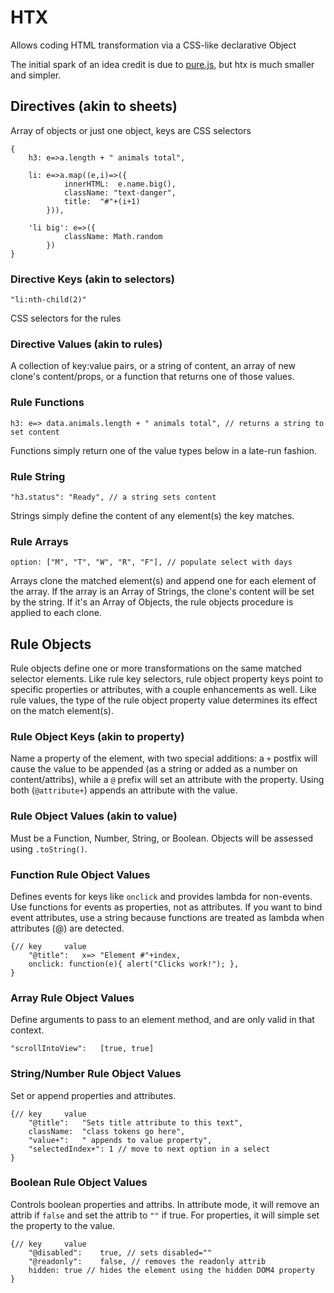 # HTX
Allows coding HTML transformation via a CSS-like declarative Object

The initial spark of an idea credit is due to [pure.js](https://beebole.com/pure/), but htx is much smaller and simpler.

## Directives (akin to sheets)


Array of objects or just one object, keys are CSS selectors

```
{
	h3: e=>a.length + " animals total",
  
   	li: e=>a.map((e,i)=>({
			innerHTML:	e.name.big(), 
			className: "text-danger",
			title: 	"#"+(i+1)
		})),
		
  	'li big': e=>({ 
			className: Math.random
		}) 
}

```


### Directive Keys (akin to selectors)


```
"li:nth-child(2)"
```


CSS selectors for the rules

### Directive Values (akin to rules)


A collection of key:value pairs, or a string of content, an array of new clone's content/props, or a function that returns one of those values.

### Rule Functions


```
h3: e=> data.animals.length + " animals total", // returns a string to set content
```


Functions simply return one of the value types below in a late-run fashion.

### Rule String


```
"h3.status": "Ready", // a string sets content
```


Strings simply define the content of any element(s) the key matches.

### Rule Arrays


```
option: ["M", "T", "W", "R", "F"], // populate select with days
```


Arrays clone the matched element(s) and append one for each element of the array. If the array is an Array of Strings, the clone's content will be set by the string. If it's an Array of Objects, the rule objects procedure is applied to each clone.

## Rule Objects


Rule objects define one or more transformations on the same matched selector elements. Like rule key selectors, rule object property keys point to specific properties or attributes, with a couple enhancements as well. Like rule values, the type of the rule object property value determines its effect on the match element(s).

### Rule Object Keys (akin to property)


Name a property of the element, with two special additions: a `+` postfix will cause the value to be appended (as a string or added as a number on content/attribs), while a `@` prefix will set an attribute with the property. Using both (`@attribute+`) appends an attribute with the value.

### Rule Object Values (akin to value)


Must be a Function, Number, String, or Boolean. Objects will be assessed using `.toString()`.

### Function Rule Object Values


Defines events for keys like `onclick` and provides lambda for non-events. Use functions for events as properties, not as attributes. If you want to bind event attributes, use a string because functions are treated as lambda when attributes (@) are detected.

```
{//	key		value	
	"@title":	x=> "Element #"+index,
	onclick: function(e){ alert("Clicks work!"); },
}
```


### Array Rule Object Values


Define arguments to pass to an element method, and are only valid in that context.

```
"scrollIntoView":	[true, true]
```


### String/Number Rule Object Values


Set or append properties and attributes.

```
{//	key		value	
	"@title":	"Sets title attribute to this text",
	className:	"class tokens go here",
	"value+":	" appends to value property",
	"selectedIndex+": 1 // move to next option in a select
}
```


### Boolean Rule Object Values


Controls boolean properties and attribs. In attribute mode, it will remove an attrib if `false` and set the attrib to `""` if true. For properties, it will simple set the property to the value.

```
{//	key		value	
	"@disabled":	true, // sets disabled=""
	"@readonly":	false, // removes the readonly attrib
	hidden:	true // hides the element using the hidden DOM4 property
}
```

